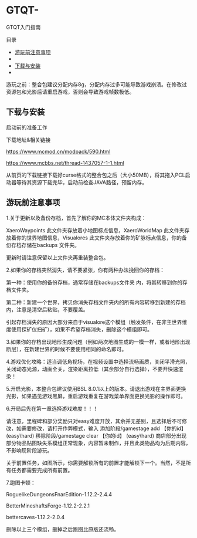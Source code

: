 # GTQT-
GTQT入门指南

目录

* [游玩前注意事项](#游玩前注意事项)
* 
* [下载与安装](#下载与安装)
* 
游玩之前：整合包建议分配内存8g，分配内存过多可能导致游戏崩溃。在修改过资源包和光影后请重启游戏，否则会导致游戏帧数极低。

## 下载与安装
启动前的准备工作

下载地址&相关链接

https://www.mcmod.cn/modpack/590.html

https://www.mcbbs.net/thread-1437057-1-1.html

从前页的下载链接下载好curse格式的整合包之后（大小50MB），将其拖入PCL启动器等待其资源下载完毕，启动前检查JAVA路径，预留内存。

## 游玩前注意事项

1.关于更新以及备份存档，首先了解你的MC本体文件夹构成：

XaeroWaypoints 此文件夹存放着小地图标点信息，XaeroWorldMap 此文件夹存放着你的世界地图信息，Visualores 此文件夹存放着你的矿脉标点信息，你的备份存档存储在backups 文件夹。

更新时请注意保留以上文件夹再重装整合包。

2.如果你的存档突然消失，请不要紧张，你有两种办法挽回你的存档：

第一种：使用你的备份存档，通常存储在backups文件夹 内，将其转移到你的存档文件夹。

第二种：新建一个世界，拷贝你消失存档文件夹内的所有内容转移到新建的存档内，注意是清空后粘贴，不要覆盖。

引起存档消失的原因大部分来自于visualore这个模组（触发条件，在非主世界维度使用探矿仪扫矿），如果不希望存档消失，删除这个模组即可。

3.如果你的存档出现地形生成问题（例如两次地图生成的一模一样，或者地形出现断层），在新建世界的时候不要使用相同的命名即可。

4.游戏优化攻略：适当调低角视场，在视频设置中选择流畅画质，关闭平滑光照，关闭动态光源，动画全关，渲染距离拉低（其余部分自行选择），不要开快速渲染！

5.开启光影，本整合包建议使用BSL 8.0.1以上的版本。请退出游戏在主界面更换光影，如果遇见游戏黑屏，重启游戏重复在游戏菜单界面更换光影的操作即可。

6.开局后先在第一章选择游戏难度！！！

请注意，里程碑和部分奖励只对easy难度开放，其余并无差别，且选择后不可修改，如需要修改，请打开作弊模式，输入 添加阶段/gamestage add 【你的id】 (easy\hard)   移除阶段/gamestage clear 【你的id】 (easy\hard)
商店部分出现部分物品贴图缺失系模组正常现象，内容暂未制作，并且此类物品均为后期内容，不影响现阶段游玩。

关于前置任务，如图所示，你需要解锁所有的前置才能解锁下一个。当然，不是所有任务都需要完成所有前置。

7.跑图卡顿：

RoguelikeDungeonsFnarEdition-1.12.2-2.4.4

BetterMineshaftsForge-1.12.2-2.2.1

bettercaves-1.12.2-2.0.4

删除以上三个模组，删掉之后跑图比原版还流畅。



